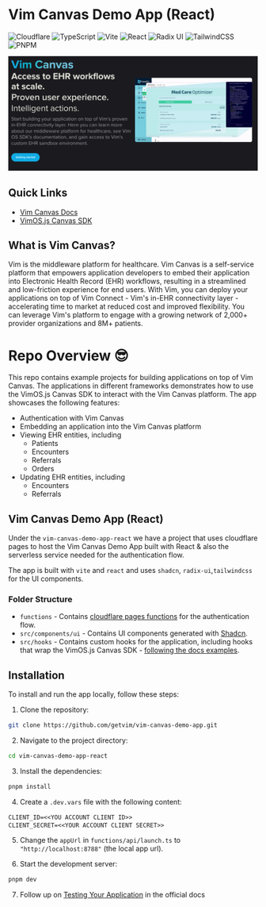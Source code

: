 # Vim Canvas Demo App (React)

![Cloudflare](https://img.shields.io/badge/Cloudflare-F38020?style=for-the-badge&logo=Cloudflare&logoColor=white) ![TypeScript](https://img.shields.io/badge/typescript-%23007ACC.svg?style=for-the-badge&logo=typescript&logoColor=white)
 ![Vite](https://img.shields.io/badge/vite-%23646CFF.svg?style=for-the-badge&logo=vite&logoColor=white)
![React](https://img.shields.io/badge/react-%2320232a.svg?style=for-the-badge&logo=react&logoColor=%2361DAFB) ![Radix UI](https://img.shields.io/badge/radix%20ui-161618.svg?style=for-the-badge&logo=radix-ui&logoColor=white) ![TailwindCSS](https://img.shields.io/badge/tailwindcss-%2338B2AC.svg?style=for-the-badge&logo=tailwind-css&logoColor=white) ![PNPM](https://img.shields.io/badge/pnpm-%234a4a4a.svg?style=for-the-badge&logo=pnpm&logoColor=f69220)

![Demo Image](./vim-canvas-landing.png)


## Quick Links

* [Vim Canvas Docs](https://docs.getvim.com/)
* [VimOS.js Canvas SDK](https://www.npmjs.com/package/vim-os-js-browser)

## What is Vim Canvas?
Vim is the middleware platform for healthcare. Vim Canvas is a self-service platform that empowers application developers to embed their application into Electronic Health Record (EHR) workflows, resulting in a streamlined and low-friction experience for end users. With Vim, you can deploy your applications on top of Vim Connect - Vim's in-EHR connectivity layer - accelerating time to market at reduced cost and improved flexibility. You can leverage Vim's platform to engage with a growing network of 2,000+ provider organizations and 8M+ patients.

# Repo Overview 😎

This repo contains example projects for building applications on top of Vim Canvas.
The applications in different frameworks demonstrates how to use the VimOS.js Canvas SDK to interact with the Vim Canvas platform. The app showcases the following features:

* Authentication with Vim Canvas
* Embedding an application into the Vim Canvas platform
* Viewing EHR entities, including
  * Patients
  * Encounters
  * Referrals
  * Orders
* Updating EHR entities, including
  * Encounters
  * Referrals

## Vim Canvas Demo App (React)

Under the `vim-canvas-demo-app-react` we have a project that uses cloudflare pages to host the Vim Canvas Demo App built with React & also the serverless service needed for the authentication flow.

The app is built with `vite` and `react` and uses `shadcn`, `radix-ui`,`tailwindcss` for the UI components.

### Folder Structure

* `functions` - Contains [cloudflare pages functions](https://developers.cloudflare.com/pages/functions/) for the authentication flow.
* `src/components/ui` - Contains UI components generated with [Shadcn](https://ui.shadcn.com/).
* `src/hooks` - Contains custom hooks for the application, including hooks that wrap the VimOS.js Canvas SDK - [following the docs examples](https://docs.getvim.com/vim-os-js/reactjs.html#react-integration-guide-for-vimos.js).

## Installation

To install and run the app locally, follow these steps:

1. Clone the repository:

```bash
git clone https://github.com/getvim/vim-canvas-demo-app.git
```

2. Navigate to the project directory:

```bash
cd vim-canvas-demo-app-react
```

3. Install the dependencies:

```bash
pnpm install
```

4. Create a `.dev.vars` file with the following content:

```.env
CLIENT_ID=<<YOU ACCOUNT CLIENT ID>>
CLIENT_SECRET=<<YOUR ACCOUNT CLIENT SECRET>>
```

5. Change the `appUrl` in `functions/api/launch.ts` to `"http://localhost:8788"` (the local app url).

6. Start the development server:

```bash
pnpm dev
```

7. Follow up on [Testing Your Application](https://docs.getvim.com/platform/testing.html#testing-your-application) in the official docs

